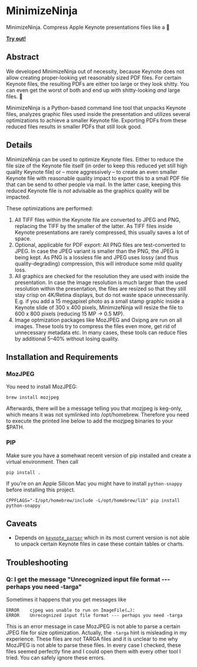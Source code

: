 # MinimizeNinja

MinimizeNinja. Compress Apple Keynote presentations files like a 🥷

[**Try out!**](https://minimize.ninja/)

## Abstract

We developed MinimizeNinja out of necessity, because Keynote does not allow creating proper-looking yet reasonably sized PDF files. For certain Keynote files, the resulting PDFs are either too large or they look shitty. You can even get the worst of both and end up with shitty-looking _and_ large files. 🎉

MinimizeNinja is a Python-based command line tool that unpacks Keynote files, analyzes graphic files used inside the presentation and utilizes several optimizations to achieve a smaller Keynote file. Exporting PDFs from these reduced files results in smaller PDFs that still look good. 

## Details

MinimizeNinja can be used to optimize Keynote files. Either to reduce the file size of the Keynote file itself (in order to keep this reduced yet still high quality Keynote file) or – more aggressively – to create an even smaller Keynote file with reasonable quality impact to export this to a small PDF file that can be send to other people via mail. In the latter case, keeping this reduced Keynote file is _not_ advisable as the graphics quality will be impacted.

These optimizations are performed:

1. All TIFF files within the Keynote file are converted to JPEG and PNG, replacing the TIFF by the smaller of the latter. As TIFF files inside Keynote presentations are rarely compressed, this usually saves a lot of space.
2. Optional, applicable for PDF export: All PNG files are test-converted to JPEG. In case the JPEG variant is smaller than the PNG, the JPEG is being kept. As PNG is a lossless file and JPEG uses lossy (and thus quality-degrading) compression, this will introduce some mild quality loss.
3. All graphics are checked for the resolution they are used with inside the presentation. In case the image resolution is much larger than the used resolution within the presentation, the files are resized so that they still stay crisp on 4K/Retina displays, but do not waste space unnecessarily. E.g. if you add a 15 megapixel photo as a small stamp graphic inside a Keynote slide of 300 x 400 pixels, MinimizeNinja will resize the file to 600 x 800 pixels (reducing 15 MP -> 0.5 MP).
4. Image optmization packages like MozJPEG and Oxipng are run on all images. These tools try to compress the files even more, get rid of unnecessary metadata etc. In many cases, these tools can reduce files by additional 5–40% without losing quality.

## Installation and Requirements

### MozJPEG

You need to install MozJPEG:

```
brew install mozjpeg
```

Afterwards, there will be a message telling you that mozjpeg is keg-only, which
means it was not symlinked into /opt/homebrew. Therefore you need to execute the
printed line below to add the mozjpeg binaries to your $PATH.

### PIP 
Make sure you have a somehwat recent version of pip installed and create a virtual environment. Then call 

```
pip install .
```

If you're on an Apple Silicon Mac you might have to install `python-snappy` before installing this project. 

```
CPPFLAGS="-I/opt/homebrew/include -L/opt/homebrew/lib" pip install python-snappy
```


## Caveats

- Depends on [`keynote_parser`](https://pypi.org/project/keynote-parser/) which in its most current version is not able to
  unpack certain Keynote files in case these contain tables or charts.

## Troubleshooting

### Q: I get the message "Unrecognized input file format --- perhaps you need -targa"

Sometimes it happens that you get messages like 

```
ERROR    cjpeg was unable to run on ImageFile(…):
ERROR    Unrecognized input file format --- perhaps you need -targa 
```

This is an error message in case MozJPEG is not able to parse a certain JPEG
file for size optimization. Actually, the `-targa` hint is misleading in my
experience. These files are _not_ TARGA files and it is unclear to me why
MozJPEG is not able to parse these files. In every case I checked, these files
seemed perfectly fine and I could open them with every other tool I tried. You
can safely ignore these errors.

